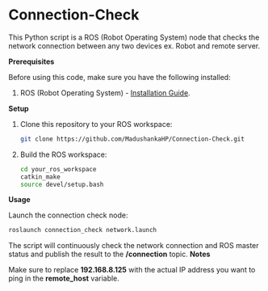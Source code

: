 # Connection-Check

This Python script is a ROS (Robot Operating System) node that checks the network connection between any two devices ex. Robot and remote server.

**Prerequisites**

Before using this code, make sure you have the following installed:

1. ROS (Robot Operating System) - [Installation Guide](https://wiki.ros.org/Installation).

**Setup**

1. Clone this repository to your ROS workspace:

   ```bash
   git clone https://github.com/MadushankaHP/Connection-Check.git
   
2. Build the ROS workspace:
   ```bash
   cd your_ros_workspace
   catkin_make
   source devel/setup.bash

**Usage**

Launch the connection check node:
   ```bash
   roslaunch connection_check network.launch
   ```
The script will continuously check the network connection and ROS master status and publish the result to the **/connection** topic.
**Notes**

Make sure to replace **192.168.8.125** with the actual IP address you want to ping in the **remote_host** variable.


